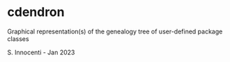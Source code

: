 # cdendron
Graphical representation(s) of the genealogy tree of user-defined package classes

S. Innocenti - Jan 2023 
